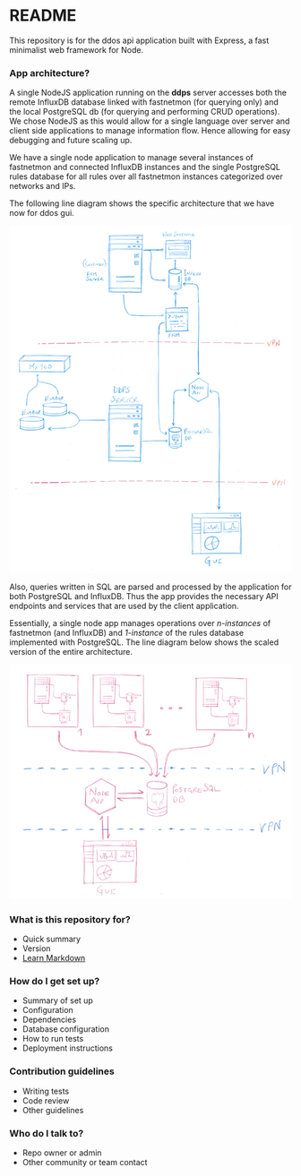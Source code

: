 # README #

This repository is for the ddos api application built with Express, a fast minimalist web framework for Node.

### App architecture? ###

A single NodeJS application running on the **ddps** server accesses both the remote InfluxDB database linked with fastnetmon (for querying only) and the local PostgreSQL db (for querying and performing CRUD operations). We chose NodeJS as this would allow for a single language over server and client side applications to manage information flow. Hence allowing for easy debugging and future scaling up.

We have a single node application to manage several instances of fastnetmon and connected InfluxDB instances and the single PostgreSQL rules database for all rules over all fastnetmon instances categorized over networks and IPs. 

The following line diagram shows the specific architecture that we have now for ddos gui.

![Application Overview](public/readme/app-overview.png)

Also, queries written in SQL are parsed and processed by the application for both PostgreSQL and InfluxDB. 
Thus the app provides the necessary API endpoints and services that are used by the client application.

Essentially, a single node app manages operations over *n-instances* of fastnetmon (and InfluxDB) and *1-instance* of the rules database implemented with PostgreSQL. The line diagram below shows the scaled version of the entire architecture.

![App Architecture : Scaled Up](public/readme/scaled.png)


### What is this repository for? ###

* Quick summary
* Version
* [Learn Markdown](https://bitbucket.org/tutorials/markdowndemo)

### How do I get set up? ###

* Summary of set up
* Configuration
* Dependencies
* Database configuration
* How to run tests
* Deployment instructions

### Contribution guidelines ###

* Writing tests
* Code review
* Other guidelines

### Who do I talk to? ###

* Repo owner or admin
* Other community or team contact
